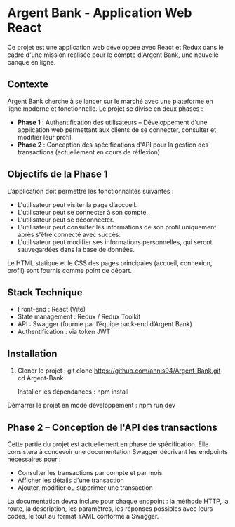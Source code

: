 # Argent Bank - Application Web React

Ce projet est une application web développée avec React et Redux dans le cadre d'une mission réalisée pour le compte d'Argent Bank, une nouvelle banque en ligne.

## Contexte

Argent Bank cherche à se lancer sur le marché avec une plateforme en ligne moderne et fonctionnelle. Le projet se divise en deux phases :

- **Phase 1** : Authentification des utilisateurs – Développement d'une application web permettant aux clients de se connecter, consulter et modifier leur profil.
- **Phase 2** : Conception des spécifications d'API pour la gestion des transactions (actuellement en cours de réflexion).

## Objectifs de la Phase 1

L’application doit permettre les fonctionnalités suivantes :

- L'utilisateur peut visiter la page d’accueil.
- L'utilisateur peut se connecter à son compte.
- L'utilisateur peut se déconnecter.
- L'utilisateur peut consulter les informations de son profil uniquement après s'être connecté avec succès.
- L'utilisateur peut modifier ses informations personnelles, qui seront sauvegardées dans la base de données.

Le HTML statique et le CSS des pages principales (accueil, connexion, profil) sont fournis comme point de départ.

## Stack Technique

- Front-end : React (Vite)
- State management : Redux / Redux Toolkit
- API : Swagger (fournie par l’équipe back-end d’Argent Bank)
- Authentification : via token JWT

## Installation

1. Cloner le projet :
   git clone https://github.com/annis94/Argent-Bank.git
   cd Argent-Bank

   Installer les dépendances :
npm install


Démarrer le projet en mode développement :
npm run dev

## Phase 2 – Conception de l'API des transactions

Cette partie du projet est actuellement en phase de spécification. Elle consistera à concevoir une documentation Swagger décrivant les endpoints nécessaires pour :

- Consulter les transactions par compte et par mois
- Afficher les détails d'une transaction
- Ajouter, modifier ou supprimer une transaction

La documentation devra inclure pour chaque endpoint : la méthode HTTP, la route, la description, les paramètres, les réponses possibles avec leurs codes, le tout au format YAML conforme à Swagger.

